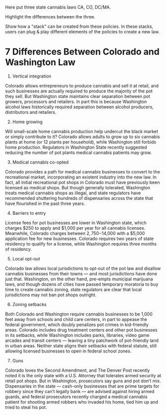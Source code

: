 Here put three state cannabis laws CA, CO, DC/MA.

Highlight the differences between the three.

Show how a "stack" can be created from these policies. In these stacks, users can plug & play different elements of the policies to create a new law. 


# 7 Differences Between Colorado and Washington Law

1. Vertical integration

Colorado allows entrepreneurs to produce cannabis and sell it at retail, and such businesses are actually required to produce the majority of the pot they sell. But Washington state maintains clear separation between pot growers, processors and retailers. In part this is because Washington alcohol laws historically required separation between alcohol producers, distributors and retailers.

2. Home growing

Will small-scale home cannabis production help undercut the black market or simply contribute to it? Colorado allows adults to grow up to six cannabis plants at home (or 12 plants per household), while Washington still forbids home production. Regulators in Washington State recently suggested reducing the number of pot plants medical cannabis patients may grow.

3. Medical cannabis co-opted

Colorado provides a path for medical cannabis businesses to convert to the recreational market, incorporating an existent industry into the new law. In fact, all initial recreational pot shops in Colorado must have previously been licensed as medical shops. But though generally tolerated, Washington treats medical cannabis shops as illegal, and state regulators have recommended shuttering hundreds of dispensaries across the state that have flourished in the past three years.

4. Barriers to entry

License fees for pot businesses are lower in Washington state, which charges $250 to apply and $1,000 per year for all cannabis licenses. Meanwhile, Colorado charges between $2,750-$14,000 with a $5,000 application fee for new businesses. Colorado requires two years of state residency to qualify for a license, while Washington requires three months of residency.

5. Local opt-out

Colorado law allows local jurisdictions to opt-out of the pot law and disallow cannabis businesses from their towns — and most jurisdictions have done just that. Washington, on the other hand, pre-empts municipal marijuana laws, and though dozens of cities have passed temporary moratoria to buy time to create cannabis zoning, state regulators are clear that local jurisdictions may not ban pot shops outright.

6. Zoning setbacks

Both Colorado and Washington require cannabis businesses to be 1,000 feet away from schools and child care centers, in part to appease the federal government, which doubly penalizes pot crimes in kid-friendly areas. Colorado includes drug treatment centers and other pot businesses in its setbacks, while Washington includes parks, libraries, video game arcades and transit centers — leaving a tiny patchwork of pot-friendly land in urban areas. Neither state aligns their setbacks with federal statute, still allowing licensed businesses to open in federal school zones.

7. Guns

Colorado loves the Second Amendment, and The Denver Post recently noted it is the only state with a U.S. Attorney that tolerates armed security at retail pot shops. But in Washington, prosecutors say guns and pot don’t mix. Dispensaries in the state — cash-only businesses that are prime targets for robbery since they can’t legally bank — are advised against hiring armed guards, and federal prosecutors recently charged a medical cannabis patient for shooting armed robbers who invaded his home, tied him up and tried to steal his pot.
